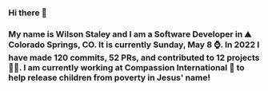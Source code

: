 ### Hi there 👋

### My name is Wilson Staley and I am a Software Developer in ⛰ Colorado Springs, CO.  It is currently Sunday, May 8 ⌚. In 2022 I have made 120 commits, 52 PRs, and contributed to 12 projects 👨‍💻. I am currently working at Compassion International 🏢 to help release children from poverty in Jesus' name!